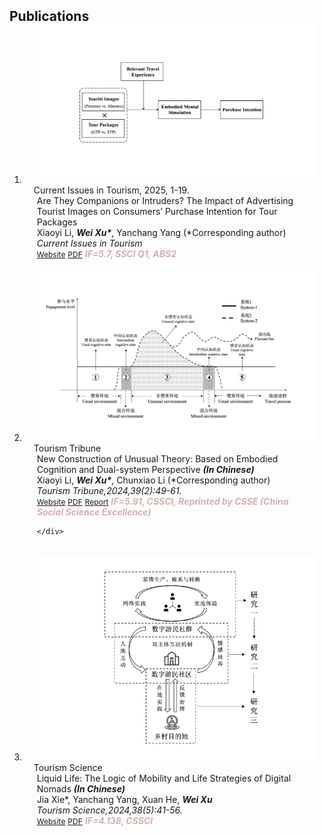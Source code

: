 <h2 id="Publications" style="margin: 2px 0px -15px;">Publications</h2>

<div class="publications">
<ol class="bibliography">

<li>
<div class="pub-row">

  <div class="col-sm-3 abbr" style="position: relative;padding-right: 15px;padding-left: 15px;">
    <img src="assets/img/current.png" class="teaser img-fluid z-depth-1">
    <abbr class="badge">Current Issues in Tourism, 2025, 1-19.</abbr>
  </div>

  <div class="col-sm-9" style="position: relative;padding-right: 15px;padding-left: 20px;">
    <div class="title"><a>Are They Companions or Intruders? The Impact of Advertising Tourist Images on Consumers’ Purchase Intention for Tour Packages</a></div>
    <div class="author">Xiaoyi Li, <strong><i style>Wei Xu*</I></strong>, Yanchang Yang (*Corresponding author)</div>
    <div class="periodical"><em>Current Issues in Tourism</em></div>
    <div class="links">
      <a href="https://doi.org/10.1080/13683500.2025.2458732" class="btn btn-sm z-depth-0" role="button" target="_blank" style="font-size:12px;">Website</a>
      <a href="assets/files/CIT.pdf" class="btn btn-sm z-depth-0" role="button" target="_blank" style="font-size:12px;">PDF</a>
      <!-- <a href="https://pypi.org/project/KTensors/" class="btn btn-sm z-depth-0" role="button" target="_blank" style="font-size:12px;">Package</a> -->
      <!-- <a href="assets/files/TTH Program.pdf" class="btn btn-sm z-depth-0" role="button" target="_blank" style="font-size:12px;">Program</a> -->
      <strong><i style="color:#D6AFAF">IF=5.7, SSCI Q1, ABS2</I></strong>
    </div>
  </div>
</div>
</li>
  
<br>

<li>
<div class="pub-row">

  <div class="col-sm-3 abbr" style="position: relative;padding-right: 15px;padding-left: 15px;">
    <img src="assets/img/tourism tribune.png" class="teaser img-fluid z-depth-1">
    <abbr class="badge">Tourism Tribune</abbr>
  </div>

  <div class="col-sm-9" style="position: relative;padding-right: 15px;padding-left: 20px;">
    <div class="title"><a>New Construction of Unusual Theory: Based on Embodied Cognition and Dual-system Perspective</a> <strong><i style>(In Chinese)</i></strong></div>
    <div class="author">Xiaoyi Li, <strong><i style>Wei Xu*</I></strong>, Chunxiao Li (*Corresponding author)</div>
    <div class="periodical"><em>Tourism Tribune,2024,39(2):49-61.</em></div>
    <div class="links">
      <a href="https://kns.cnki.net/kcms2/article/abstract?v=6RlcORkFSJTh6Lsk7mbm6_7zzEVZIx7AMTjWjfIiPA7RKguX0XS7OA97rsp4CrKxCQfoIKobYlXEQUkAIJOCKaMY-biueR5B_uwva7923uHXuFwZExxvB2Y1AWF1ssCcS4OSLtG7GRqiB5OH258_qw==&uniplatform=NZKPT&language=CHS" class="btn btn-sm z-depth-0" role="button" target="_blank" style="font-size:12px;">Website</a>
      <a href="assets/files/New Construction of Unusual Theory.pdf" class="btn btn-sm z-depth-0" role="button" target="_blank" style="font-size:12px;">PDF</a>
      <a href="https://tas.nankai.edu.cn/info/1019/5715.htm" class="btn btn-sm z-depth-0" role="button" target="_blank" style="font-size:12px;">Report</a>
      <!-- <a href="assets/files/TTH Program.pdf" class="btn btn-sm z-depth-0" role="button" target="_blank" style="font-size:12px;">Program</a> -->
      <strong><i style="color:#D6AFAF">IF=5.91, CSSCI, Reprinted by CSSE (China Social Science Excellence)</I></strong>

    </div>
  </div>
</div>
</li>
  
<br>

<li>
<div class="pub-row">

  <div class="col-sm-3 abbr" style="position: relative;padding-right: 15px;padding-left: 15px;">
    <img src="assets/img/tourism science.png" class="teaser img-fluid z-depth-1">
    <abbr class="badge">Tourism Science</abbr>
  </div>

  <div class="col-sm-9" style="position: relative;padding-right: 15px;padding-left: 20px;">
    <div class="title"><a>Liquid Life: The Logic of Mobility and Life Strategies of Digital Nomads</a> <strong><i style>(In Chinese)</i></strong></div>
    <div class="author">Jia Xie*, Yanchang Yang, Xuan He, <strong><i style>Wei Xu</I></strong></div>
    <div class="periodical"><em>Tourism Science,2024,38(5):41-56.</em></div>
    <div class="links">
      <a href="https://kns.cnki.net/kcms2/article/abstract?v=6RlcORkFSJQ_EmP2TgER4EXhTNinHqey41BffUEyNk3bm8Pk4b6DnJncoKAhwyMzaSytQ07XcVyh8gpI5pbz_cn6T71wFWBQuepM_oeBwcI-4XGOhUAA840q5buFtUiKO9cHSLyh-Ac=&uniplatform=NZKPT&language=CHS" class="btn btn-sm z-depth-0" role="button" target="_blank" style="font-size:12px;">Website</a>
      <a href="assets/files/Liquid Life.pdf" class="btn btn-sm z-depth-0" role="button" target="_blank" style="font-size:12px;">PDF</a>
      <!-- <a href="https://pypi.org/project/KTensors/" class="btn btn-sm z-depth-0" role="button" target="_blank" style="font-size:12px;">Package</a> -->
      <!-- <a href="assets/files/TTH Program.pdf" class="btn btn-sm z-depth-0" role="button" target="_blank" style="font-size:12px;">Program</a> -->
      <strong><i style="color:#D6AFAF">IF=4.138, CSSCI</I></strong>
    </div>
  </div>
</div>
</li>
  
<br>






</ol>
</div>
